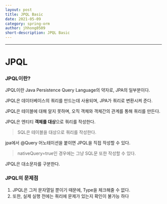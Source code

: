 ```yaml
---
layout: post
title: JPQL Basic
date: 2021-05-09
category: spring-orm
author: jhhong0509
short-description: JPQL Basic
---
```

------

#  JPQL

### JPQL이란?

JPQL이란 Java Persistence Query Language의 약자로, JPA의 일부분이다.

JPQL은 데이터베이스의 쿼리를 만드는데 사용되며, JPA가 쿼리로 변환시켜 준다.

JPQL은 테이블에 대해 알지 못하며, 오직 객체와 객체간의 관계를 통해 쿼리를 만든다.

JPQL은 엔티티 **객체를 대상**으로 쿼리를 작성한다.

> SQL은 테이블을 대상으로 쿼리를 작성한다.

jpa에서 @Query 어노테이션을 붙이면 JPQL을 직접 작성할 수 있다.

> nativeQuery=true인 경우에는 그냥 SQL문 또한 작성할 수 있다.

JPQL은 대소문자를 구분한다.

### JPQL의 문제점

1. JPQL은 그저 문자열일 뿐이기 때문에, Type을 체크해줄 수 없다.
2. 또한, 실제 실행 전에는 쿼리에 문제가 있는지 확인이 불가능 하다

